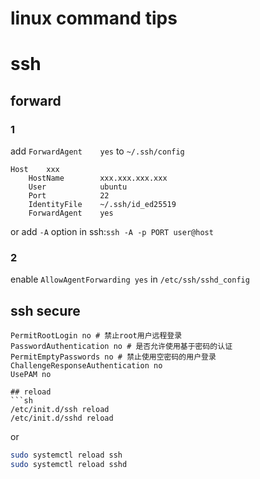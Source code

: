 # linux command tips
# ssh 
## forward
### 1
add `ForwardAgent    yes` to `~/.ssh/config`
```config
Host    xxx
    HostName        xxx.xxx.xxx.xxx
    User            ubuntu
    Port            22
    IdentityFile    ~/.ssh/id_ed25519
    ForwardAgent    yes
```
or add `-A` option in ssh:`ssh -A -p PORT user@host`
### 2
enable `AllowAgentForwarding yes` in `/etc/ssh/sshd_config`

## ssh secure
```config
PermitRootLogin no # 禁止root用户远程登录
PasswordAuthentication no # 是否允许使用基于密码的认证
PermitEmptyPasswords no # 禁止使用空密码的用户登录
ChallengeResponseAuthentication no
UsePAM no

## reload
```sh
/etc/init.d/ssh reload
/etc/init.d/sshd reload
```
or
```sh
sudo systemctl reload ssh
sudo systemctl reload sshd
```
